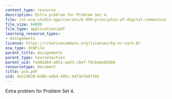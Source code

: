 ```yaml
---
content_type: resource
description: Extra problem for Problem Set 4.
file: /ol-ocw-studio-app/courses/6-450-principles-of-digital-communications-i-fall-2006/de219639bd8ba5bd405cbdf3e7e97201_ps4.pdf
file_size: 64699
file_type: application/pdf
learning_resource_types:
- Assignments
license: https://creativecommons.org/licenses/by-nc-sa/4.0/
ocw_type: OCWFile
parent_title: Assignments
parent_type: CourseSection
parent_uid: fa48adb4-a651-aa53-c0ef-f8cba6e05b04
resourcetype: Document
title: ps4.pdf
uid: de219639-bd8b-a5bd-405c-bdf3e7e97201
---
```

Extra problem for Problem Set 4.